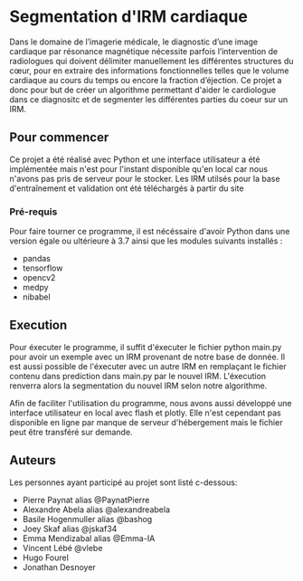 # Segmentation d'IRM cardiaque

Dans le domaine de l’imagerie médicale, le diagnostic d’une image cardiaque par résonance magnétique nécessite parfois l’intervention de radiologues qui doivent délimiter manuellement les différentes structures du cœur, pour en extraire des informations fonctionnelles telles que le volume cardiaque au cours du temps ou encore la fraction d’éjection. Ce projet a donc pour but de créer un algorithme permettant d'aider le cardiologue dans ce diagnositc et de segmenter les différentes parties du coeur sur un IRM. 

## Pour commencer

Ce projet a été réalisé avec Python et une interface utilisateur a été implémentée mais n'est pour l'instant disponible qu'en local car nous n'avons pas pris de serveur pour le stocker. Les IRM utilsés pour la base d'entraînement et validation ont été téléchargés à partir du site 

### Pré-requis

Pour faire tourner ce programme, il est nécéssaire d'avoir Python dans une version égale ou ultérieure à 3.7 ainsi que les modules suivants installés :
- pandas
- tensorflow  
- opencv2
- medpy
- nibabel

## Execution

Pour éxecuter le programme, il suffit d'éxecuter le fichier python main.py pour avoir un exemple avec un IRM provenant de notre base de donnée. Il est aussi possible de l'éxecuter avec un autre IRM en remplaçant le fichier contenu dans prediction dans main.py par le nouvel IRM. L'éxecution renverra alors la segmentation du nouvel IRM selon notre algorithme.

Afin de faciliter l'utilisation du programme, nous avons aussi développé une interface utilisateur en local avec flash et plotly. Elle n'est cependant pas disponible en ligne par manque de serveur d'hébergement mais le fichier peut être transféré sur demande.

## Auteurs

Les personnes ayant participé au projet sont listé c-dessous: 
- Pierre Paynat alias @PaynatPierre
- Alexandre Abela alias @alexandreabela
- Basile Hogenmuller alias @bashog
- Joey Skaf alias @jskaf34
- Emma Mendizabal alias @Emma-IA
- Vincent Lébé @vlebe
- Hugo Fourel
- Jonathan Desnoyer
